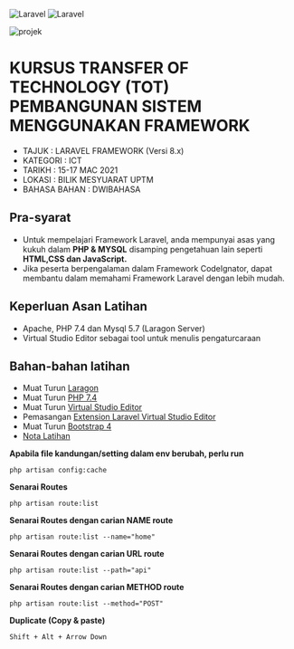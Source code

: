 ![Laravel](https://laravel.com/img/logomark.min.svg) ![Laravel](https://laravel.com/img/logotype.min.svg)

![projek](https://i.postimg.cc/15gJMpYc/laravel8.png)

# KURSUS TRANSFER OF TECHNOLOGY (TOT) PEMBANGUNAN SISTEM MENGGUNAKAN FRAMEWORK
* TAJUK : LARAVEL FRAMEWORK (Versi 8.x)
* KATEGORI : ICT
* TARIKH : 15-17 MAC 2021
* LOKASI : BILIK MESYUARAT UPTM
* BAHASA BAHAN : DWIBAHASA

## Pra-syarat
* Untuk mempelajari Framework Laravel, anda mempunyai asas yang kukuh dalam **PHP & MYSQL** disamping pengetahuan lain seperti **HTML,CSS dan JavaScript.**
* Jika peserta berpengalaman dalam Framework CodeIgnator, dapat membantu dalam memahami Framework Laravel dengan lebih mudah.

## Keperluan Asan Latihan
* Apache, PHP 7.4 dan Mysql 5.7 (Laragon Server)
* Virtual Studio Editor sebagai tool untuk menulis pengaturcaraan

## Bahan-bahan latihan
* Muat Turun [Laragon](https://sourceforge.net/projects/laragon/files/releases/4.0/laragon-full.exe)
* Muat Turun [PHP 7.4](https://windows.php.net/downloads/releases/archives/php-7.4.11-Win32-vc15-x64.zip)
* Muat Turun [Virtual Studio Editor](https://code.visualstudio.com/download)
* Pemasangan [Extension Laravel Virtual Studio Editor](https://marketplace.visualstudio.com/items?itemName=onecentlin.laravel-extension-pack)
* Muat Turun [Bootstrap 4](https://github.com/twbs/bootstrap/archive/v4.0.0.zip)
* [Nota Latihan](https://github.com/mzm-dev/laravel-latihan/wiki)


**Apabila file kandungan/setting dalam env berubah, perlu run**

```php artisan config:cache```

**Senarai Routes**

```php artisan route:list```

**Senarai Routes dengan carian NAME route**

```php artisan route:list --name="home"```

**Senarai Routes dengan carian URL route**

```php artisan route:list --path="api"```

**Senarai Routes dengan carian METHOD route**

```php artisan route:list --method="POST"```

**Duplicate (Copy & paste)**

```Shift + Alt + Arrow Down```
